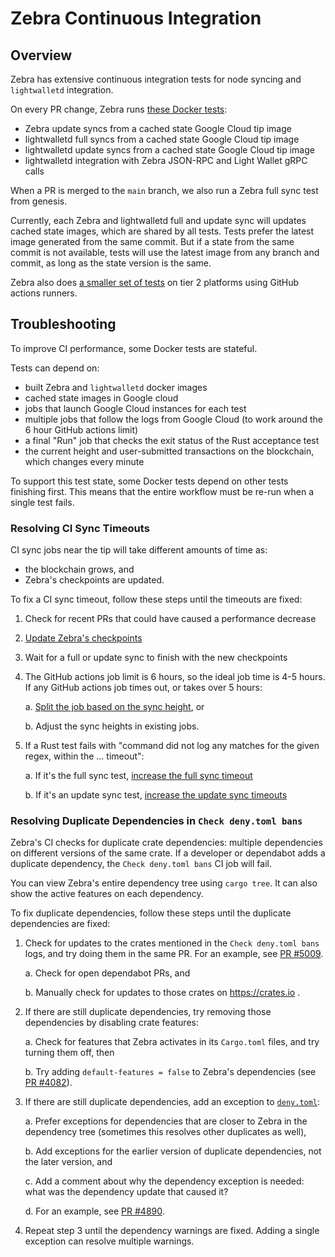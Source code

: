 # Zebra Continuous Integration

## Overview

Zebra has extensive continuous integration tests for node syncing and `lightwalletd` integration.

On every PR change, Zebra runs [these Docker tests](https://github.com/ZcashFoundation/zebra/blob/main/.github/workflows/continous-integration-docker.yml):
- Zebra update syncs from a cached state Google Cloud tip image
- lightwalletd full syncs from a cached state Google Cloud tip image
- lightwalletd update syncs from a cached state Google Cloud tip image
- lightwalletd integration with Zebra JSON-RPC and Light Wallet gRPC calls

When a PR is merged to the `main` branch, we also run a Zebra full sync test from genesis.

Currently, each Zebra and lightwalletd full and update sync will updates cached state images,
which are shared by all tests. Tests prefer the latest image generated from the same commit.
But if a state from the same commit is not available, tests will use the latest image from
any branch and commit, as long as the state version is the same.

Zebra also does [a smaller set of tests](https://github.com/ZcashFoundation/zebra/blob/main/.github/workflows/continous-integration-os.yml) on tier 2 platforms using GitHub actions runners.


## Troubleshooting

To improve CI performance, some Docker tests are stateful.

Tests can depend on:
- built Zebra and `lightwalletd` docker images
- cached state images in Google cloud
- jobs that launch Google Cloud instances for each test
- multiple jobs that follow the logs from Google Cloud (to work around the 6 hour GitHub actions limit)
- a final "Run" job that checks the exit status of the Rust acceptance test
- the current height and user-submitted transactions on the blockchain, which changes every minute

To support this test state, some Docker tests depend on other tests finishing first.
This means that the entire workflow must be re-run when a single test fails.

### Resolving CI Sync Timeouts

CI sync jobs near the tip will take different amounts of time as:
- the blockchain grows, and
- Zebra's checkpoints are updated.

To fix a CI sync timeout, follow these steps until the timeouts are fixed:
1. Check for recent PRs that could have caused a performance decrease
2. [Update Zebra's checkpoints](https://github.com/ZcashFoundation/zebra/blob/main/zebra-utils/README.md#zebra-checkpoints)
3. Wait for a full or update sync to finish with the new checkpoints
4. The GitHub actions job limit is 6 hours, so the ideal job time is 4-5 hours.
   If any GitHub actions job times out, or takes over 5 hours:
   
    a. [Split the job based on the sync height](https://github.com/ZcashFoundation/zebra/pull/4961/files#diff-4c3718f100312ddc9472f5d4ab2ee0a50a46f2af21352a25fca849734e3f7514R732), or
    
    b. Adjust the sync heights in existing jobs.
5. If a Rust test fails with "command did not log any matches for the given regex, within the ... timeout":

    a. If it's the full sync test, [increase the full sync timeout](https://github.com/ZcashFoundation/zebra/commit/9fb87425b76ba3747985ea2f22043ff0276a03bd#diff-8fbc73b0a92a4f48656ffe7d85d55c612c755202dcb7284d8f6742a38a6e9614R367)

    b. If it's an update sync test, [increase the update sync timeouts](https://github.com/ZcashFoundation/zebra/commit/9fb87425b76ba3747985ea2f22043ff0276a03bd#diff-92f93c26e696014d82c3dc1dbf385c669aa61aa292f44848f52167ab747cb6f6R51)
   
### Resolving Duplicate Dependencies in `Check deny.toml bans`

Zebra's CI checks for duplicate crate dependencies: multiple dependencies on different versions of the same crate.
If a developer or dependabot adds a duplicate dependency, the `Check deny.toml bans` CI job will fail.

You can view Zebra's entire dependency tree using `cargo tree`. It can also show the active features on each dependency.

To fix duplicate dependencies, follow these steps until the duplicate dependencies are fixed:
1. Check for updates to the crates mentioned in the `Check deny.toml bans` logs, and try doing them in the same PR.
   For an example, see [PR #5009](https://github.com/ZcashFoundation/zebra/pull/5009#issuecomment-1232488943).
   
   a. Check for open dependabot PRs, and
  
   b. Manually check for updates to those crates on https://crates.io .
2. If there are still duplicate dependencies, try removing those dependencies by disabling crate features:

   a. Check for features that Zebra activates in its `Cargo.toml` files, and try turning them off, then
  
   b. Try adding `default-features = false` to Zebra's dependencies (see [PR #4082](https://github.com/ZcashFoundation/zebra/pull/4082/files)).
3. If there are still duplicate dependencies, add an exception to [`deny.toml`](https://github.com/ZcashFoundation/zebra/blob/main/deny.toml):

   a. Prefer exceptions for dependencies that are closer to Zebra in the dependency tree (sometimes this resolves other duplicates as well),
  
   b. Add exceptions for the earlier version of duplicate dependencies, not the later version, and
  
   c. Add a comment about why the dependency exception is needed: what was the dependency update that caused it?
  
   d. For an example, see [PR #4890](https://github.com/ZcashFoundation/zebra/pull/4890/files).
4. Repeat step 3 until the dependency warnings are fixed. Adding a single exception can resolve multiple warnings.
